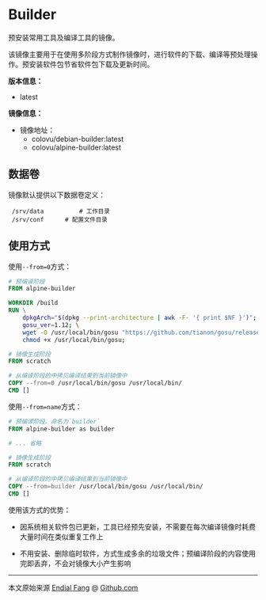 # Builder

预安装常用工具及编译工具的镜像。

该镜像主要用于在使用多阶段方式制作镜像时，进行软件的下载、编译等预处理操作。预安装软件包节省软件包下载及更新时间。

**版本信息：**

- latest

**镜像信息：**

* 镜像地址：
  * colovu/debian-builder:latest
  * colovu/alpine-builder:latest

## 数据卷

镜像默认提供以下数据卷定义：

```shell
 /srv/data			# 工作目录
 /srv/conf		# 配置文件目录
```

## 使用方式

使用`--from=0`方式：

```dockerfile
# 预编译阶段
FROM alpine-builder

WORKDIR /build
RUN \
	dpkgArch="$(dpkg --print-architecture | awk -F- '{ print $NF }')"; \
	gosu_ver=1.12; \
	wget -O /usr/local/bin/gosu "https://github.com/tianon/gosu/releases/download/${gosu_ver}/gosu-$dpkgArch"; \
	chmod +x /usr/local/bin/gosu;

# 镜像生成阶段
FROM scratch

# 从编译阶段的中拷贝编译结果到当前镜像中
COPY --from=0 /usr/local/bin/gosu /usr/local/bin/
CMD []
```

使用`--from=name`方式：

```dockerfile
# 预编译阶段。命名为`builder`
FROM alpine-builder as builder

# ... 省略

# 镜像生成阶段
FROM scratch

# 从编译阶段的中拷贝编译结果到当前镜像中
COPY --from=builder /usr/local/bin/gosu /usr/local/bin/
CMD []
```

使用该方式的优势：

- 因系统相关软件包已更新，工具已经预先安装，不需要在每次编译镜像时耗费大量时间在类似重复工作上

- 不用安装、删除临时软件，方式生成多余的垃圾文件；预编译阶段的内容使用完即丢弃，不会对镜像大小产生影响

  



----

本文原始来源 [Endial Fang](https://github.com/colovu) @ [Github.com](https://github.com)


